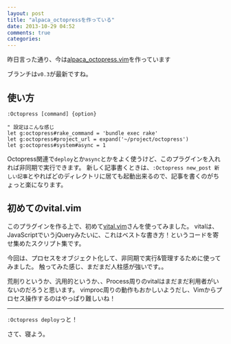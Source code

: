 ```yaml
---
layout: post
title: "alpaca_octopressを作っている"
date: 2013-10-29 04:52
comments: true
categories:
---
```


昨日言った通り、今は[alpaca_octopress.vim](https://github.com/alpaca-tc/alpaca_octopress.vim)を作っています

ブランチは`v0.3`が最新ですね。

## 使い方

`:Octopress [command] {option}`

```vim
" 設定はこんな感じ
let g:octopress#rake_command = 'bundle exec rake'
let g:octopress#project_url = expand('~/project/octopress')
let g:octopress#system#async = 1
```

Octopress関連で`deploy`とか`async`とかをよく使うけど、このプラグインを入れれば非同期で実行できます。
新しく記事書くときは、`:Octopress new_post 新しい記事`とやればどのディレクトリに居ても起動出来るので、記事を書くのがちょっと楽になります。

## 初めてのvital.vim

このプラグインを作る上で、初めて[vital.vim](https://github.com/vim-jp/vital.vim)さんを使ってみました。
vitalは、JavaScriptでいうjQueryみたいに、これはベストな書き方！というコードを寄せ集めたスクリプト集です。

今回は、プロセスをオブジェクト化して、非同期で実行&管理するために使ってみました。
触ってみた感じ、まだまだ人柱感が強いです。。

荒削りというか、汎用的というか、、Process周りのvitalはまだまだ利用者がいないのだろうと思います。
vimproc周りの動作もおかしいようだし、Vimからプロセス操作するのはやっぱり難しいね！

- - -

`:Octopress deploy`っと！

さて、寝よう。
